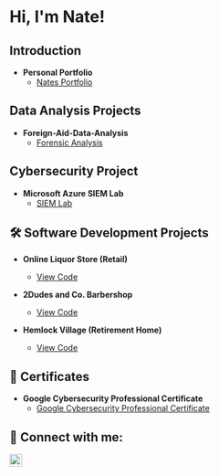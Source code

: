 # Hi, I'm Nate!  

## Introduction  
- **Personal Portfolio**
  - [Nates Portfolio](https://github.com/barneybro/Barnhart_Portfolio)

## Data Analysis Projects
 - **Foreign-Aid-Data-Analysis**
    - [Forensic Analysis](https://github.com/barneybro/Foreign-Aid-Data-Analysis)

## Cybersecurity Project
- **Microsoft Azure SIEM Lab**  
  - [SIEM Lab](https://github.com/barneybro/SIEM_In_Azure)  

## 🛠️ Software Development Projects  

- **Online Liquor Store (Retail)**  
  - [View Code](https://github.com/barneybro/Online-Liquor-Store)  

- **2Dudes and Co. Barbershop**  
  - [View Code](https://github.com/barneybro/2Dudes-and-Co-Barbershop)  

- **Hemlock Village (Retirement Home)**  
  - [View Code](https://github.com/barneybro/HemlockVillage)  

## 📃 Certificates  

- **Google Cybersecurity Professional Certificate**  
  - [Google Cybersecurity Professional Certificate](https://www.coursera.org/account/accomplishments/specialization/UYNX9LW4JNEK)  

## 🤳 Connect with me:  

[<img align="left" alt="Nathan Barnhart | LinkedIn" width="22px" src="https://cdn.jsdelivr.net/npm/simple-icons@v3/icons/linkedin.svg" />][linkedin]  

[linkedin]: https://www.linkedin.com/in/nathan-barnhart-9b6647294/  


<!--
**joshmadakor1/joshmadakor1** is a ✨ _special_ ✨ repository because its `README.md` (this file) appears on your GitHub profile.

Here are some ideas to get you started:

- 🔭 I’m currently working on ...
- 🌱 I’m currently learning ...
- 👯 I’m looking to collaborate on ...
- 🤔 I’m looking for help with ...
- 💬 Ask me about ...
- 📫 How to reach me: ...
- 😄 Pronouns: ...
- ⚡ Fun fact: ...
-->
